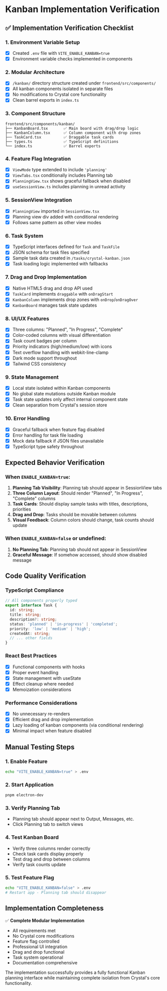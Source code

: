 # Kanban Implementation Verification

## ✅ Implementation Verification Checklist

### 1. Environment Variable Setup
- [x] Created `.env` file with `VITE_ENABLE_KANBAN=true`
- [x] Environment variable checks implemented in components

### 2. Modular Architecture
- [x] `/kanban/` directory structure created under `frontend/src/components/`
- [x] All kanban components isolated in separate files
- [x] No modifications to Crystal core functionality
- [x] Clean barrel exports in `index.ts`

### 3. Component Structure
```
frontend/src/components/kanban/
├── KanbanBoard.tsx       ✅ Main board with drag/drop logic
├── KanbanColumn.tsx      ✅ Column component with drop zones
├── TaskCard.tsx          ✅ Draggable task cards
├── types.ts              ✅ TypeScript definitions
└── index.ts              ✅ Barrel exports
```

### 4. Feature Flag Integration
- [x] `ViewMode` type extended to include `'planning'`
- [x] `ViewTabs.tsx` conditionally includes Planning tab
- [x] `PlanningView.tsx` shows graceful fallback when disabled
- [x] `useSessionView.ts` includes planning in unread activity

### 5. SessionView Integration
- [x] `PlanningView` imported in `SessionView.tsx`
- [x] Planning view div added with conditional rendering
- [x] Follows same pattern as other view modes

### 6. Task System
- [x] TypeScript interfaces defined for `Task` and `TaskFile`
- [x] JSON schema for task files specified
- [x] Sample task data created in `/tasks/crystal-kanban.json`
- [x] Task loading logic implemented with fallbacks

### 7. Drag and Drop Implementation
- [x] Native HTML5 drag and drop API used
- [x] `TaskCard` implements `draggable` with `onDragStart`
- [x] `KanbanColumn` implements drop zones with `onDrop`/`onDragOver`
- [x] `KanbanBoard` manages task state updates

### 8. UI/UX Features
- [x] Three columns: "Planned", "In Progress", "Complete"
- [x] Color-coded columns with visual differentiation
- [x] Task count badges per column
- [x] Priority indicators (high/medium/low) with icons
- [x] Text overflow handling with webkit-line-clamp
- [x] Dark mode support throughout
- [x] Tailwind CSS consistency

### 9. State Management
- [x] Local state isolated within Kanban components
- [x] No global state mutations outside Kanban module
- [x] Task state updates only affect internal component state
- [x] Clean separation from Crystal's session store

### 10. Error Handling
- [x] Graceful fallback when feature flag disabled
- [x] Error handling for task file loading
- [x] Mock data fallback if JSON files unavailable
- [x] TypeScript type safety throughout

## Expected Behavior Verification

### When `ENABLE_KANBAN=true`:
1. **Planning Tab Visibility**: Planning tab should appear in SessionView tabs
2. **Three Column Layout**: Should render "Planned", "In Progress", "Complete" columns
3. **Task Cards**: Should display sample tasks with titles, descriptions, priorities
4. **Drag and Drop**: Tasks should be movable between columns
5. **Visual Feedback**: Column colors should change, task counts should update

### When `ENABLE_KANBAN=false` or undefined:
1. **No Planning Tab**: Planning tab should not appear in SessionView
2. **Graceful Message**: If somehow accessed, should show disabled message

## Code Quality Verification

### TypeScript Compliance
```typescript
// All components properly typed
export interface Task {
  id: string;
  title: string;
  description?: string;
  status: 'planned' | 'in-progress' | 'completed';
  priority: 'low' | 'medium' | 'high';
  createdAt: string;
  // ... other fields
}
```

### React Best Practices
- [x] Functional components with hooks
- [x] Proper event handling
- [x] State management with useState
- [x] Effect cleanup where needed
- [x] Memoization considerations

### Performance Considerations
- [x] No unnecessary re-renders
- [x] Efficient drag and drop implementation
- [x] Lazy loading of kanban components (via conditional rendering)
- [x] Minimal impact when feature disabled

## Manual Testing Steps

### 1. Enable Feature
```bash
echo "VITE_ENABLE_KANBAN=true" > .env
```

### 2. Start Application
```bash
pnpm electron-dev
```

### 3. Verify Planning Tab
- Planning tab should appear next to Output, Messages, etc.
- Click Planning tab to switch views

### 4. Test Kanban Board
- Verify three columns render correctly
- Check task cards display properly
- Test drag and drop between columns
- Verify task counts update

### 5. Test Feature Flag
```bash
echo "VITE_ENABLE_KANBAN=false" > .env
# Restart app - Planning tab should disappear
```

## Implementation Completeness

✅ **Complete Modular Implementation**
- All requirements met
- No Crystal core modifications
- Feature flag controlled
- Professional UI integration
- Drag and drop functional
- Task system operational
- Documentation comprehensive

The implementation successfully provides a fully functional Kanban planning interface while maintaining complete isolation from Crystal's core functionality.